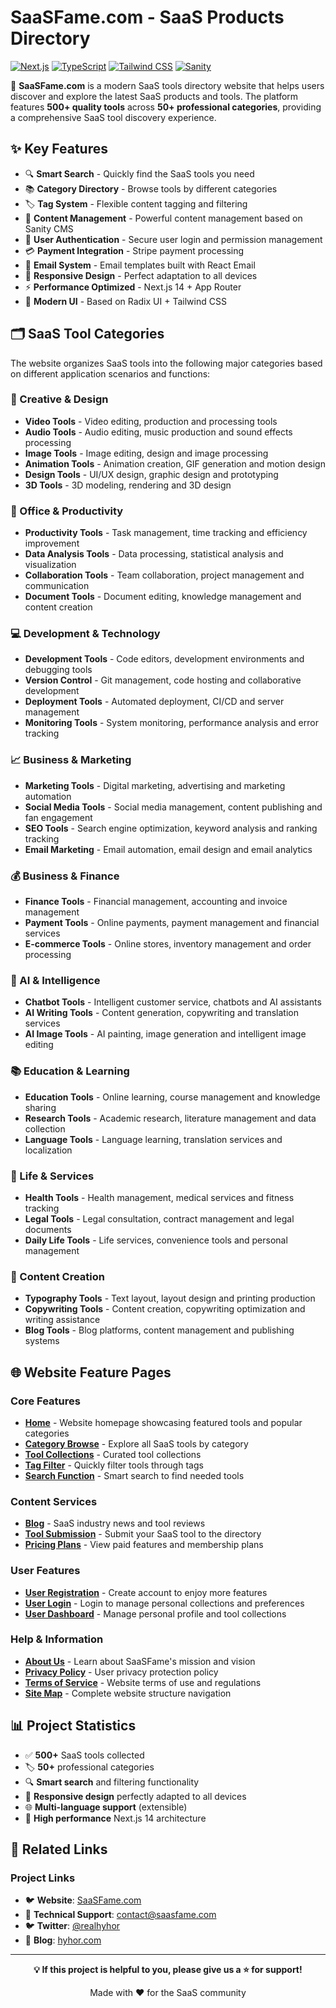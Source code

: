 # SaaSFame.com - SaaS Products Directory

[![Next.js](https://img.shields.io/badge/Next.js-14-black?style=flat-square&logo=next.js)](https://nextjs.org/)
[![TypeScript](https://img.shields.io/badge/TypeScript-5.6-blue?style=flat-square&logo=typescript)](https://www.typescriptlang.org/)
[![Tailwind CSS](https://img.shields.io/badge/Tailwind-3.4-38bdf8?style=flat-square&logo=tailwindcss)](https://tailwindcss.com/)
[![Sanity](https://img.shields.io/badge/Sanity-CMS-red?style=flat-square&logo=sanity)](https://www.sanity.io/)

🎯 **SaaSFame.com** is a modern SaaS tools directory website that helps users discover and explore the latest SaaS products and tools. The platform features **500+ quality tools** across **50+ professional categories**, providing a comprehensive SaaS tool discovery experience.

## ✨ Key Features

- 🔍 **Smart Search** - Quickly find the SaaS tools you need
- 📚 **Category Directory** - Browse tools by different categories
- 🏷️ **Tag System** - Flexible content tagging and filtering
- 📝 **Content Management** - Powerful content management based on Sanity CMS
- 🔐 **User Authentication** - Secure user login and permission management
- 💳 **Payment Integration** - Stripe payment processing
- 📧 **Email System** - Email templates built with React Email
- 📱 **Responsive Design** - Perfect adaptation to all devices
- ⚡ **Performance Optimized** - Next.js 14 + App Router
- 🎨 **Modern UI** - Based on Radix UI + Tailwind CSS

## 🗂️ SaaS Tool Categories

The website organizes SaaS tools into the following major categories based on different application scenarios and functions:

### 🎨 Creative & Design
- **Video Tools** - Video editing, production and processing tools
- **Audio Tools** - Audio editing, music production and sound effects processing
- **Image Tools** - Image editing, design and image processing
- **Animation Tools** - Animation creation, GIF generation and motion design
- **Design Tools** - UI/UX design, graphic design and prototyping
- **3D Tools** - 3D modeling, rendering and 3D design

### 💼 Office & Productivity
- **Productivity Tools** - Task management, time tracking and efficiency improvement
- **Data Analysis Tools** - Data processing, statistical analysis and visualization
- **Collaboration Tools** - Team collaboration, project management and communication
- **Document Tools** - Document editing, knowledge management and content creation

### 💻 Development & Technology
- **Development Tools** - Code editors, development environments and debugging tools
- **Version Control** - Git management, code hosting and collaborative development
- **Deployment Tools** - Automated deployment, CI/CD and server management
- **Monitoring Tools** - System monitoring, performance analysis and error tracking

### 📈 Business & Marketing
- **Marketing Tools** - Digital marketing, advertising and marketing automation
- **Social Media Tools** - Social media management, content publishing and fan engagement
- **SEO Tools** - Search engine optimization, keyword analysis and ranking tracking
- **Email Marketing** - Email automation, email design and email analytics

### 💰 Business & Finance
- **Finance Tools** - Financial management, accounting and invoice management
- **Payment Tools** - Online payments, payment management and financial services
- **E-commerce Tools** - Online stores, inventory management and order processing

### 🤖 AI & Intelligence
- **Chatbot Tools** - Intelligent customer service, chatbots and AI assistants
- **AI Writing Tools** - Content generation, copywriting and translation services
- **AI Image Tools** - AI painting, image generation and intelligent image editing

### 📚 Education & Learning
- **Education Tools** - Online learning, course management and knowledge sharing
- **Research Tools** - Academic research, literature management and data collection
- **Language Tools** - Language learning, translation services and localization

### 🏥 Life & Services
- **Health Tools** - Health management, medical services and fitness tracking
- **Legal Tools** - Legal consultation, contract management and legal documents
- **Daily Life Tools** - Life services, convenience tools and personal management

### 📝 Content Creation
- **Typography Tools** - Text layout, layout design and printing production
- **Copywriting Tools** - Content creation, copywriting optimization and writing assistance
- **Blog Tools** - Blog platforms, content management and publishing systems

## 🌐 Website Feature Pages

### Core Features
- **[Home](/)** - Website homepage showcasing featured tools and popular categories
- **[Category Browse](/category)** - Explore all SaaS tools by category
- **[Tool Collections](/collection)** - Curated tool collections
- **[Tag Filter](/tag)** - Quickly filter tools through tags
- **[Search Function](/search)** - Smart search to find needed tools

### Content Services
- **[Blog](/blog)** - SaaS industry news and tool reviews
- **[Tool Submission](/submit)** - Submit your SaaS tool to the directory
- **[Pricing Plans](/pricing)** - View paid features and membership plans

### User Features
- **[User Registration](/auth/register)** - Create account to enjoy more features
- **[User Login](/auth/login)** - Login to manage personal collections and preferences
- **[User Dashboard](/dashboard)** - Manage personal profile and tool collections

### Help & Information
- **[About Us](/about)** - Learn about SaaSFame's mission and vision
- **[Privacy Policy](/privacy)** - User privacy protection policy
- **[Terms of Service](/terms)** - Website terms of use and regulations
- **[Site Map](/sitemap.xml)** - Complete website structure navigation


## 📊 Project Statistics

- ✅ **500+** SaaS tools collected
- 🏷️ **50+** professional categories
- 🔍 **Smart search** and filtering functionality  
- 📱 **Responsive design** perfectly adapted to all devices
- 🌐 **Multi-language support** (extensible)
- 🚀 **High performance** Next.js 14 architecture


## 🔗 Related Links

### Project Links
- 🐦 **Website**: [SaaSFame.com](https://SaaSFame.com)
- 📧 **Technical Support**: [contact@saasfame.com](mailto:contact@saasfame.com)
- 🐦 **Twitter**: [@realhyhor](https://x.com/realhyhor)
- 📝 **Blog**: [hyhor.com](https://hyhor.com)

---

<div align="center">

**💡 If this project is helpful to you, please give us a ⭐️ for support!**

Made with ❤️ for the SaaS community

</div>
